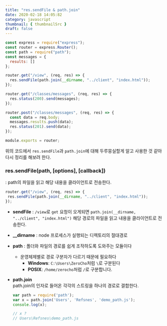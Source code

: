 ```yaml
---
title: "res.sendFile & path.join"
date: 2020-02-18 14:05:82
category: javascript
thumbnail: { thumbnailSrc }
draft: false
---
```


```js
const express = require("express");
const router = express.Router();
const path = require("path");
const messages = {
  results: []
};

router.get("/view", (req, res) => {
  res.sendFile(path.join(__dirname, "../client", "index.html"));
});

router.get("/classes/messages", (req, res) => {
  res.status(200).send(messages);
});

router.post("/classes/messages", (req, res) => {
  const data = req.body;
  messages.results.push(data);
  res.status(201).send(data);
});

module.exports = router;
```

위의 코드에서 `res.sendFile`과 `path.join`에 대해 두루뭉실할게 알고 사용한 것 같아 다시 정리를 해보려 한다.

### res.sendFile(path, [options], [callback])

 : path의 파일을 읽고 해당 내용을 클라이언트로 전송한다.
 
 ```js
router.get("/view", (req, res) => {
  res.sendFile(path.join(__dirname, "../client", "index.html"));
});
```

- **sendFile** : `/view`로 `get` 요청이 오게되면 `path.join(__dirname, "../client", "index.html")` 해당 경로의 파일을 읽고 내용을 클라이언트로 전송한다.
- **__dirname** : node 프로세스가 실행되는 디렉토리의 절대경로
- **path** : 폴더와 파일의 경로를 쉽게 조작하도록 도와주는 모듈이다
  - 운영체제별로 경로 구분자가 다르기 때문에 필요하다
      - **Windows**: `C:\Users\ZeroCho`처럼 `\`로 구분된다
      - **POSIX**: `/home/zerocho`처럼 `/`로 구분합니다.  
- **path.join**  
  path.join의 인자로 들어온 각각의 스트링을 하나의 경로로 결합한다. 
	
  ```js
  var path = require('path');
  var x = path.join('Users', 'Refsnes', 'demo_path.js');
  console.log(x);

  // x ?
  // Users\Refsnes\demo_path.js
  ```
